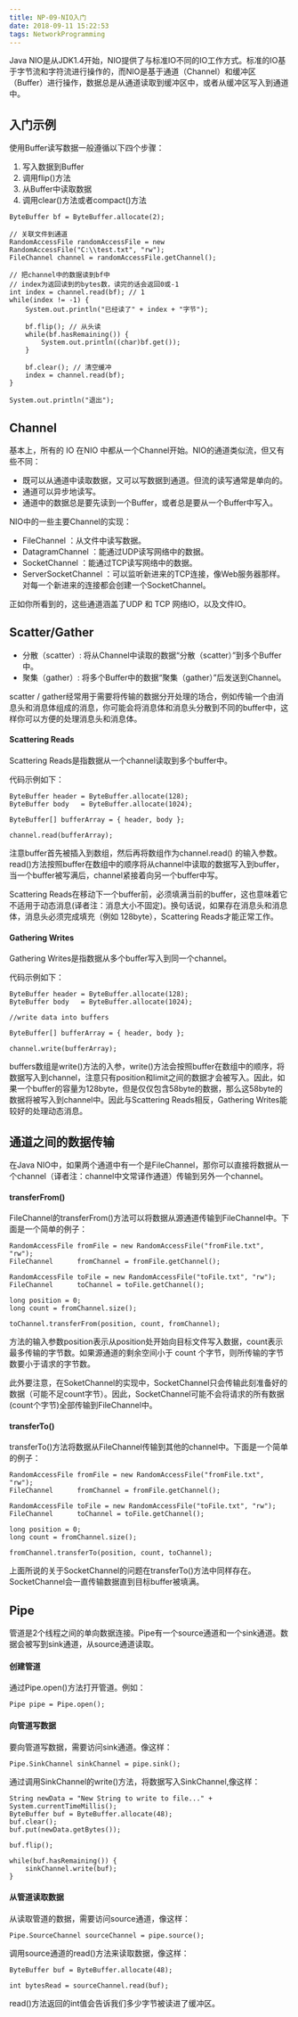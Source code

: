 ```yaml
---
title: NP-09-NIO入门
date: 2018-09-11 15:22:53
tags: NetworkProgramming
---
```


Java NIO是从JDK1.4开始，NIO提供了与标准IO不同的IO工作方式。标准的IO基于字节流和字符流进行操作的，而NIO是基于通道（Channel）和缓冲区（Buffer）进行操作，数据总是从通道读取到缓冲区中，或者从缓冲区写入到通道中。

## 入门示例
使用Buffer读写数据一般遵循以下四个步骤：

1. 写入数据到Buffer
1. 调用flip()方法
1. 从Buffer中读取数据
1. 调用clear()方法或者compact()方法

```
ByteBuffer bf = ByteBuffer.allocate(2);

// 关联文件到通道
RandomAccessFile randomAccessFile = new RandomAccessFile("C:\\test.txt", "rw");
FileChannel channel = randomAccessFile.getChannel();

// 把channel中的数据读到bf中
// index为返回读到的bytes数，读完的话会返回0或-1
int index = channel.read(bf); // 1
while(index != -1) { 
	System.out.println("已经读了" + index + "字节");
	
	bf.flip(); // 从头读
	while(bf.hasRemaining()) {
		System.out.println((char)bf.get());
	}
	
	bf.clear(); // 清空缓冲
	index = channel.read(bf);
}

System.out.println("退出");
```

## Channel
基本上，所有的 IO 在NIO 中都从一个Channel开始。NIO的通道类似流，但又有些不同：

- 既可以从通道中读取数据，又可以写数据到通道。但流的读写通常是单向的。
- 通道可以异步地读写。
- 通道中的数据总是要先读到一个Buffer，或者总是要从一个Buffer中写入。

NIO中的一些主要Channel的实现：

- FileChannel ：从文件中读写数据。
- DatagramChannel ：能通过UDP读写网络中的数据。
- SocketChannel ：能通过TCP读写网络中的数据。
- ServerSocketChannel ：可以监听新进来的TCP连接，像Web服务器那样。对每一个新进来的连接都会创建一个SocketChannel。

正如你所看到的，这些通道涵盖了UDP 和 TCP 网络IO，以及文件IO。

## Scatter/Gather
- 分散（scatter）: 将从Channel中读取的数据“分散（scatter）”到多个Buffer中。
- 聚集（gather）: 将多个Buffer中的数据“聚集（gather）”后发送到Channel。

scatter / gather经常用于需要将传输的数据分开处理的场合，例如传输一个由消息头和消息体组成的消息，你可能会将消息体和消息头分散到不同的buffer中，这样你可以方便的处理消息头和消息体。

#### Scattering Reads
Scattering Reads是指数据从一个channel读取到多个buffer中。

代码示例如下：
```
ByteBuffer header = ByteBuffer.allocate(128);
ByteBuffer body   = ByteBuffer.allocate(1024);

ByteBuffer[] bufferArray = { header, body };

channel.read(bufferArray);
```
注意buffer首先被插入到数组，然后再将数组作为channel.read() 的输入参数。read()方法按照buffer在数组中的顺序将从channel中读取的数据写入到buffer，当一个buffer被写满后，channel紧接着向另一个buffer中写。

Scattering Reads在移动下一个buffer前，必须填满当前的buffer，这也意味着它不适用于动态消息(译者注：消息大小不固定)。换句话说，如果存在消息头和消息体，消息头必须完成填充（例如 128byte），Scattering Reads才能正常工作。

#### Gathering Writes
Gathering Writes是指数据从多个buffer写入到同一个channel。

代码示例如下：
```
ByteBuffer header = ByteBuffer.allocate(128);
ByteBuffer body   = ByteBuffer.allocate(1024);

//write data into buffers

ByteBuffer[] bufferArray = { header, body };

channel.write(bufferArray);
```
buffers数组是write()方法的入参，write()方法会按照buffer在数组中的顺序，将数据写入到channel，注意只有position和limit之间的数据才会被写入。因此，如果一个buffer的容量为128byte，但是仅仅包含58byte的数据，那么这58byte的数据将被写入到channel中。因此与Scattering Reads相反，Gathering Writes能较好的处理动态消息。

## 通道之间的数据传输
在Java NIO中，如果两个通道中有一个是FileChannel，那你可以直接将数据从一个channel（译者注：channel中文常译作通道）传输到另外一个channel。

#### transferFrom()
FileChannel的transferFrom()方法可以将数据从源通道传输到FileChannel中。下面是一个简单的例子：
```
RandomAccessFile fromFile = new RandomAccessFile("fromFile.txt", "rw");
FileChannel      fromChannel = fromFile.getChannel();

RandomAccessFile toFile = new RandomAccessFile("toFile.txt", "rw");
FileChannel      toChannel = toFile.getChannel();

long position = 0;
long count = fromChannel.size();

toChannel.transferFrom(position, count, fromChannel);
```
方法的输入参数position表示从position处开始向目标文件写入数据，count表示最多传输的字节数。如果源通道的剩余空间小于 count 个字节，则所传输的字节数要小于请求的字节数。

此外要注意，在SoketChannel的实现中，SocketChannel只会传输此刻准备好的数据（可能不足count字节）。因此，SocketChannel可能不会将请求的所有数据(count个字节)全部传输到FileChannel中。

#### transferTo()

transferTo()方法将数据从FileChannel传输到其他的channel中。下面是一个简单的例子：
```
RandomAccessFile fromFile = new RandomAccessFile("fromFile.txt", "rw");
FileChannel      fromChannel = fromFile.getChannel();

RandomAccessFile toFile = new RandomAccessFile("toFile.txt", "rw");
FileChannel      toChannel = toFile.getChannel();

long position = 0;
long count = fromChannel.size();

fromChannel.transferTo(position, count, toChannel);
```
上面所说的关于SocketChannel的问题在transferTo()方法中同样存在。SocketChannel会一直传输数据直到目标buffer被填满。

## Pipe
 管道是2个线程之间的单向数据连接。Pipe有一个source通道和一个sink通道。数据会被写到sink通道，从source通道读取。
 
#### 创建管道
通过Pipe.open()方法打开管道。例如：


```
Pipe pipe = Pipe.open();
```

#### 向管道写数据
要向管道写数据，需要访问sink通道。像这样：



```
Pipe.SinkChannel sinkChannel = pipe.sink();
```

通过调用SinkChannel的write()方法，将数据写入SinkChannel,像这样：
```
String newData = "New String to write to file..." + System.currentTimeMillis();
ByteBuffer buf = ByteBuffer.allocate(48);
buf.clear();
buf.put(newData.getBytes());

buf.flip();

while(buf.hasRemaining()) {
    sinkChannel.write(buf);
}

```
#### 从管道读取数据
从读取管道的数据，需要访问source通道，像这样：

```
Pipe.SourceChannel sourceChannel = pipe.source();
```

调用source通道的read()方法来读取数据，像这样：


```
ByteBuffer buf = ByteBuffer.allocate(48);

int bytesRead = sourceChannel.read(buf);
```

read()方法返回的int值会告诉我们多少字节被读进了缓冲区。
